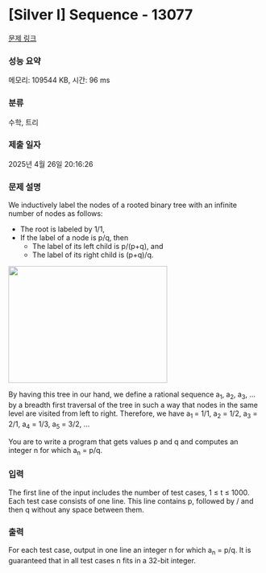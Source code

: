 # [Silver I] Sequence - 13077 

[문제 링크](https://www.acmicpc.net/problem/13077) 

### 성능 요약

메모리: 109544 KB, 시간: 96 ms

### 분류

수학, 트리

### 제출 일자

2025년 4월 26일 20:16:26

### 문제 설명

<p>We inductively label the nodes of a rooted binary tree with an infinite number of nodes as follows:</p>

<ul>
	<li>The root is labeled by 1/1,</li>
	<li>If the label of a node is p/q, then
	<ul>
		<li>The label of its left child is p/(p+q), and</li>
		<li>The label of its right child is (p+q)/q. </li>
	</ul>
	</li>
</ul>

<p><img alt="" src="https://onlinejudgeimages.s3.amazonaws.com/problem/13077/%EC%8A%A4%ED%81%AC%EB%A6%B0%EC%83%B7%202016-09-10%20%EC%98%A4%ED%9B%84%206.39.14.png" style="height:232px; width:315px"></p>

<p>By having this tree in our hand, we define a rational sequence a<sub>1</sub>, a<sub>2</sub>, a<sub>3</sub>, … by a breadth first traversal of the tree in such a way that nodes in the same level are visited from left to right. Therefore, we have a<sub>1 </sub>= 1/1, a<sub>2</sub> = 1/2, a<sub>3</sub> = 2/1, a<sub>4</sub> = 1/3, a<sub>5</sub> = 3/2, …</p>

<p>You are to write a program that gets values p and q and computes an integer n for which a<sub>n</sub> = p/q.</p>

### 입력 

 <p>The first line of the input includes the number of test cases, 1 ≤ t ≤ 1000. Each test case consists of one line. This line contains p, followed by / and then q without any space between them.</p>

### 출력 

 <p>For each test case, output in one line an integer n for which a<sub>n</sub> = p/q. It is guaranteed that in all test cases n fits in a 32-bit integer.</p>

